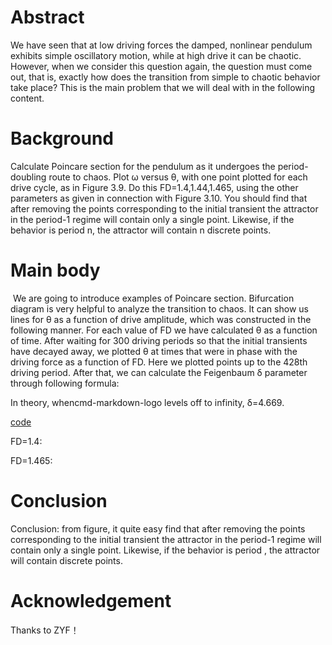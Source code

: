 # Abstract
  We have seen that at low driving forces the damped, nonlinear pendulum exhibits simple oscillatory motion, while at high drive it can be chaotic. However, when we consider this question again, the question must come out, that is, exactly how does the transition from simple to chaotic behavior take place? This is the main problem that we will deal with in the following content.
# Background
  Calculate Poincare section for the pendulum as it undergoes the period-doubling route to chaos. Plot ω versus θ, with one point plotted for each drive cycle, as in Figure 3.9. Do this FD=1.4,1.44,1.465, using the other parameters as given in connection with Figure 3.10. You should find that after removing the points corresponding to the initial transient the attractor in the period-1 regime will contain only a single point. Likewise, if the behavior is period n, the attractor will contain n discrete points.
# Main body
  We are going to introduce examples of Poincare section. 
  Bifurcation diagram is very helpful to analyze the transition to chaos. It can show us lines for θ as a function of drive amplitude, which was constructed in the following manner. For each value of FD we have calculated θ as a function of time. After waiting for 300 driving periods so that the initial transients have decayed away, we plotted θ at times that were in phase with the driving force as a function of FD. Here we plotted points up to the 428th driving period.
  After that, we can calculate the Feigenbaum δ parameter through following formula:

  []()
  
  In theory, whencmd-markdown-logo levels off to infinity, δ=4.669.
  
  [code]()
  
  FD=1.4:
  
  []()
  
  FD=1.465:
  
  []()
  
# Conclusion
  Conclusion: from figure, it quite easy find that after removing the points corresponding to the initial transient the attractor in the period-1 regime will contain only a single point. Likewise, if the behavior is period , the attractor will contain discrete points.
# Acknowledgement
  Thanks to ZYF！
